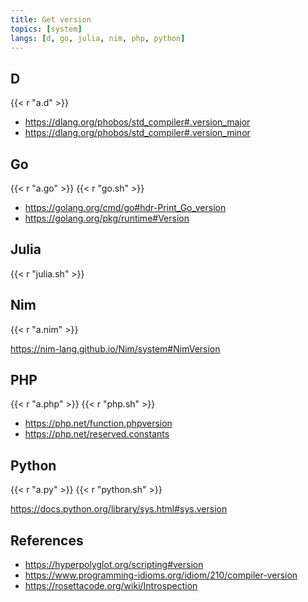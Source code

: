 ```yaml
---
title: Get version
topics: [system]
langs: [d, go, julia, nim, php, python]
---
```


## D

{{< r "a.d" >}}

- <https://dlang.org/phobos/std_compiler#.version_major>
- <https://dlang.org/phobos/std_compiler#.version_minor>

## Go

{{< r "a.go" >}}
{{< r "go.sh" >}}

- <https://golang.org/cmd/go#hdr-Print_Go_version>
- <https://golang.org/pkg/runtime#Version>

## Julia

{{< r "julia.sh" >}}

## Nim

{{< r "a.nim" >}}

<https://nim-lang.github.io/Nim/system#NimVersion>

## PHP

{{< r "a.php" >}}
{{< r "php.sh" >}}

- <https://php.net/function.phpversion>
- <https://php.net/reserved.constants>

## Python

{{< r "a.py" >}}
{{< r "python.sh" >}}

<https://docs.python.org/library/sys.html#sys.version>

## References

- <https://hyperpolyglot.org/scripting#version>
- <https://www.programming-idioms.org/idiom/210/compiler-version>
- <https://rosettacode.org/wiki/Introspection>
